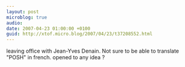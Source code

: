 ```yaml
---
layout: post
microblog: true
audio: 
date: 2007-04-23 01:00:00 +0100
guid: http://xtof.micro.blog/2007/04/23/t37208552.html
---
```

leaving office with Jean-Yves Denain.  Not sure to be able to translate "POSH" in french. opened to any idea ?
